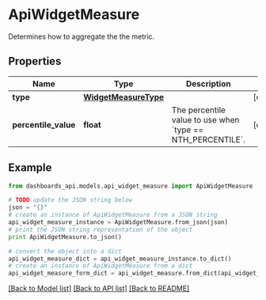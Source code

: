 # ApiWidgetMeasure

Determines how to aggregate the the metric.

## Properties
Name | Type | Description | Notes
------------ | ------------- | ------------- | -------------
**type** | [**WidgetMeasureType**](WidgetMeasureType.md) |  | [optional] 
**percentile_value** | **float** | The percentile value to use when &#x60;type &#x3D;&#x3D; NTH_PERCENTILE&#x60;. | [optional] 

## Example

```python
from dashboards_api.models.api_widget_measure import ApiWidgetMeasure

# TODO update the JSON string below
json = "{}"
# create an instance of ApiWidgetMeasure from a JSON string
api_widget_measure_instance = ApiWidgetMeasure.from_json(json)
# print the JSON string representation of the object
print ApiWidgetMeasure.to_json()

# convert the object into a dict
api_widget_measure_dict = api_widget_measure_instance.to_dict()
# create an instance of ApiWidgetMeasure from a dict
api_widget_measure_form_dict = api_widget_measure.from_dict(api_widget_measure_dict)
```
[[Back to Model list]](../README.md#documentation-for-models) [[Back to API list]](../README.md#documentation-for-api-endpoints) [[Back to README]](../README.md)


